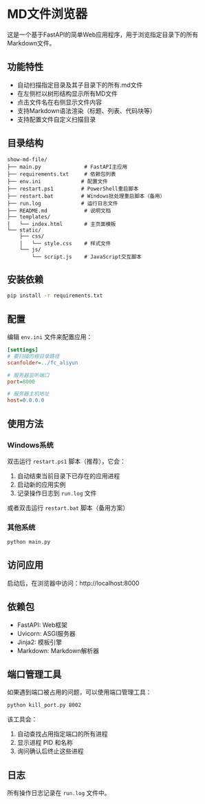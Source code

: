 # MD文件浏览器

这是一个基于FastAPI的简单Web应用程序，用于浏览指定目录下的所有Markdown文件。

## 功能特性

- 自动扫描指定目录及其子目录下的所有.md文件
- 在左侧栏以树形结构显示所有MD文件
- 点击文件名在右侧显示文件内容
- 支持Markdown语法渲染（标题、列表、代码块等）
- 支持配置文件自定义扫描目录

## 目录结构

```
show-md-file/
├── main.py              # FastAPI主应用
├── requirements.txt     # 依赖包列表
├── env.ini             # 配置文件
├── restart.ps1         # PowerShell重启脚本
├── restart.bat         # Windows批处理重启脚本（备用）
├── run.log             # 运行日志文件
├── README.md            # 说明文档
├── templates/
│   └── index.html       # 主页面模板
└── static/
    ├── css/
    │   └── style.css    # 样式文件
    └── js/
        └── script.js    # JavaScript交互脚本
```

## 安装依赖

```bash
pip install -r requirements.txt
```

## 配置

编辑 `env.ini` 文件来配置应用：

```ini
[settings]
# 要扫描的根目录路径
scanfolder=../fc_aliyun

# 服务器监听端口
port=8000

# 服务器主机地址
host=0.0.0.0
```

## 使用方法

### Windows系统

双击运行 `restart.ps1` 脚本（推荐），它会：
1. 自动结束当前目录下已存在的应用进程
2. 启动新的应用实例
3. 记录操作日志到 `run.log` 文件

或者双击运行 `restart.bat` 脚本（备用方案）

### 其他系统

```bash
python main.py
```

## 访问应用

启动后，在浏览器中访问：http://localhost:8000

## 依赖包

- FastAPI: Web框架
- Uvicorn: ASGI服务器
- Jinja2: 模板引擎
- Markdown: Markdown解析器

## 端口管理工具

如果遇到端口被占用的问题，可以使用端口管理工具：

```bash
python kill_port.py 8002
```

该工具会：
1. 自动查找占用指定端口的所有进程
2. 显示进程 PID 和名称
3. 询问确认后终止这些进程

## 日志

所有操作日志记录在 `run.log` 文件中。